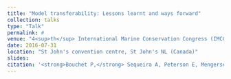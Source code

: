 ```yaml
---
title: "Model transferability: Lessons learnt and ways forward"
collection: talks
type: "Talk"
permalink: #
venue: "4<sup>th</sup> International Marine Conservation Congress (IMCC4)"
date: 2016-07-31
location: "St John's convention centre, St John's NL (Canada)"
slides:
citation: '<strong>Bouchet P,</strong> Sequeira A, Peterson E, Mengersen K, Caley J, Yates K. 2016. Model transferability: Lessons learnt and ways forward. Talk at the 4<sup>th</sup> International Marine Conservation Congress (IMCC4), St John's convention centre, St John's NL (Canada).'
---
```

